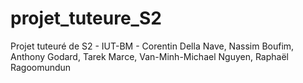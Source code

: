 # projet_tuteure_S2
Projet tuteuré de S2 - IUT-BM -
Corentin Della Nave, Nassim Boufim, Anthony Godard, Tarek Marce, Van-Minh-Michael Nguyen, Raphaël Ragoomundun
